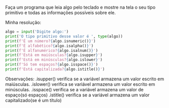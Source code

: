 Faça um programa que leia algo pelo teclado e mostre na tela o seu tipo primitivo e todas as informações possíveis sobre ele.

Minha resolução:

```python
algo = input('Digite algo:')  
print('O tipo primitivo desse valor é ', type(algo))  
print(f'É um número?{algo.isnumeric()}')  
print(f'É alfabético?{algo.isalpha()}')  
print(f'É alfanumérico?{algo.isalnum()}')  
print(f'Está em maiúsculas?{algo.isupper}')  
print(f'Está em minúsculas?{algo.islower}')  
print(f'Só tem espaços?{algo.isspace()}')  
print(f'Está capitalizada?{algo.istitle()}')

```

Observações:
.isupper() verifica se a variável armazena um valor escrito em maiúsculas.
.islower() verifica se variável armazena um valor escrito em minúsculas.
.isspace() verifica se a variável armazena um valor de espaço(só espaços)
.istitle() verifica se a variável armazena um valor capitalizado(se é um título)